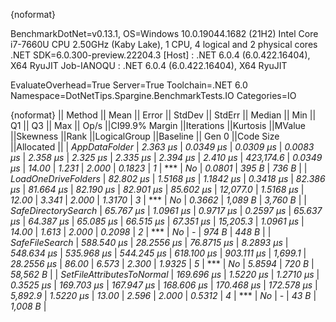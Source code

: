 {noformat}

BenchmarkDotNet=v0.13.1, OS=Windows 10.0.19044.1682 (21H2)
Intel Core i7-7660U CPU 2.50GHz (Kaby Lake), 1 CPU, 4 logical and 2 physical cores
.NET SDK=6.0.300-preview.22204.3
  [Host]     : .NET 6.0.4 (6.0.422.16404), X64 RyuJIT
  Job-IANOQU : .NET 6.0.4 (6.0.422.16404), X64 RyuJIT

EvaluateOverhead=True  Server=True  Toolchain=.NET 6.0  
Namespace=DotNetTips.Spargine.BenchmarkTests.IO  Categories=IO  

{noformat}
||                   Method ||      Mean ||     Error ||    StdDev ||   StdErr ||    Median ||       Min ||        Q1 ||        Q3 ||       Max ||     Op/s ||CI99.9% Margin ||Iterations ||Kurtosis ||MValue ||Skewness ||Rank ||LogicalGroup ||Baseline || Gen 0 ||Code Size ||Allocated ||
|             *AppDataFolder* |   *2.363 μs* |  *0.0349 μs* |  *0.0309 μs* | *0.0083 μs* |   *2.358 μs* |   *2.325 μs* |   *2.335 μs* |   *2.394 μs* |   *2.410 μs* | *423,174.6* |      *0.0349 μs* |      *14.00* |    *1.231* |  *2.000* |   *0.1823* |    *1* |            *** |       *No* | *0.0801* |     *395 B* |     *736 B* |
|       *LoadOneDriveFolders* |  *82.802 μs* |  *1.5168 μs* |  *1.1842 μs* | *0.3418 μs* |  *82.386 μs* |  *81.664 μs* |  *82.190 μs* |  *82.901 μs* |  *85.602 μs* |  *12,077.0* |      *1.5168 μs* |      *12.00* |    *3.341* |  *2.000* |   *1.3170* |    *3* |            *** |       *No* | *0.3662* |   *1,089 B* |   *3,760 B* |
|       *SafeDirectorySearch* |  *65.767 μs* |  *1.0961 μs* |  *0.9717 μs* | *0.2597 μs* |  *65.637 μs* |  *64.387 μs* |  *65.085 μs* |  *66.515 μs* |  *67.351 μs* |  *15,205.3* |      *1.0961 μs* |      *14.00* |    *1.613* |  *2.000* |   *0.2098* |    *2* |            *** |       *No* |      *-* |     *974 B* |     *448 B* |
|            *SafeFileSearch* | *588.540 μs* | *28.2556 μs* | *76.8715 μs* | *8.2893 μs* | *548.634 μs* | *535.968 μs* | *544.245 μs* | *618.100 μs* | *903.111 μs* |   *1,699.1* |     *28.2556 μs* |      *86.00* |    *6.573* |  *2.300* |   *1.9325* |    *5* |            *** |       *No* | *5.8594* |     *720 B* |  *58,562 B* |
| *SetFileAttributesToNormal* | *169.696 μs* |  *1.5220 μs* |  *1.2710 μs* | *0.3525 μs* | *169.703 μs* | *167.947 μs* | *168.606 μs* | *170.468 μs* | *172.578 μs* |   *5,892.9* |      *1.5220 μs* |      *13.00* |    *2.596* |  *2.000* |   *0.5312* |    *4* |            *** |       *No* |      *-* |      *43 B* |   *1,008 B* |
